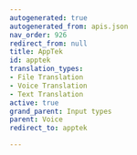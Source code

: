 ```yaml
---
autogenerated: true
autogenerated_from: apis.json
nav_order: 926
redirect_from: null
title: AppTek
id: apptek
translation_types:
- File Translation
- Voice Translation
- Text Translation
active: true
grand_parent: Input types
parent: Voice
redirect_to: apptek

---
```


